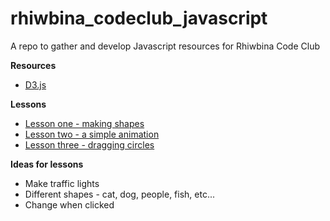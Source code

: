 # rhiwbina_codeclub_javascript
A repo to gather and develop Javascript resources for Rhiwbina Code Club

**Resources**
+ [D3.js](https://d3js.org/) 

**Lessons**
+ [Lesson one - making shapes](https://github.com/brennanpincardiff/rhiwbina_codeclub_javascript/blob/master/making_shapes.md)
+ [Lesson two - a simple animation](https://github.com/brennanpincardiff/rhiwbina_codeclub_javascript/blob/master/simple_animation.md)
+ [Lesson three - dragging circles](https://github.com/brennanpincardiff/rhiwbina_codeclub_javascript/blob/master/dragging_circles.md)

**Ideas for lessons**
+ Make traffic lights
+ Different shapes - cat, dog, people, fish, etc...
+ Change when clicked



